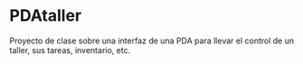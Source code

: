 # PDAtaller
Proyecto de clase sobre una interfaz de una PDA para llevar el control de un taller, sus tareas, inventario, etc.
